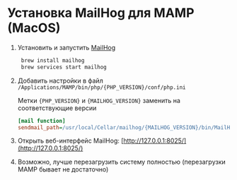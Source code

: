 #  Установка MailHog для MAMP (MacOS) 

1. Установить и запустить [MailHog](https://github.com/mailhog/MailHog)

   ```sh
    brew install mailhog
    brew services start mailhog
   ```

2. Добавить настройки в файл `/Applications/MAMP/bin/php/{PHP_VERSION}/conf/php.ini`

   Метки `{PHP_VERSION}` и `{MAILHOG_VERSION}` заменить на соответствующие версии

   ```ini
   [mail function]
   sendmail_path=/usr/local/Cellar/mailhog/{MAILHOG_VERSION}/bin/MailHog/sendmail
   ```

3. Открыть веб-интерфейс MailHog: [http://127.0.0.1:8025/](http://127.0.0.1:8025/)

4. Возможно, лучше перезагрузить систему полностью (перезагрузки MAMP бывает не достаточно)
